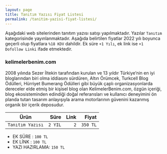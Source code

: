 ```yaml
---
layout: page
title: Tanıtım Yazısı Fiyat Listesi
permalink: /tanitim-yazisi-fiyat-listesi/
---
```


Aşağıdaki web sitelerinden tanıtım yazısı satışı yapılmaktadır. Yazılar `Tanıtım` kategorisinde yayınlanmaktadır. Aşağıda belirtilen fiyatlar 2022 yılı boyunca geçerli olup fiyatlara `%18 KDV` dahildir. Ek süre `+1 Yılı`, ek link ise `+1 Dofollow Linki` ifade etmektedir.

### kelimelerbenim.com

2008 yılında Sezer İltekin tarafından kurulan ve 13 yıldır Türkiye’nin en iyi bloglarından biri olma iddiasını sürdüren, Altın Örümcek, Turkcell Blog Ödülleri, Hürriyet Bumerang Ödülleri gibi büyük çaplı organizasyonlarda dereceler elde etmiş bir kişisel blog olan KelimelerBenim.com, özgün içeriği, blog ekosisteminden edindiği doğal referansları ve kullanıcı deneyimini ön planda tutan tasarım anlayışıyla arama motorlarının güvenini kazanmış organik bir içerik deposudur.

| Ürün                 	|   Süre  	| Link 	|    Fiyat 	|
|----------------------	| -----:	| ---:	|-----:     |
| `Tanıtım Yazısı` 	| `2 YIL` 	|  `2` 	| `350 TL` 	|

- EK SÜRE :     `100 TL `
- EK LİNK :     `100 TL`
- YAZI HAZIRLAMA: `150 TL`

